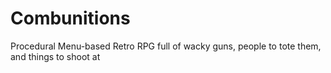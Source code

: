# Combunitions
Procedural Menu-based Retro RPG full of wacky guns, people to tote them, and things to shoot at
